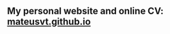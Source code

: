 ## My personal website and online CV: [mateusvt.github.io](https://mateusvt.github.io/mateus-torres-cv/)
